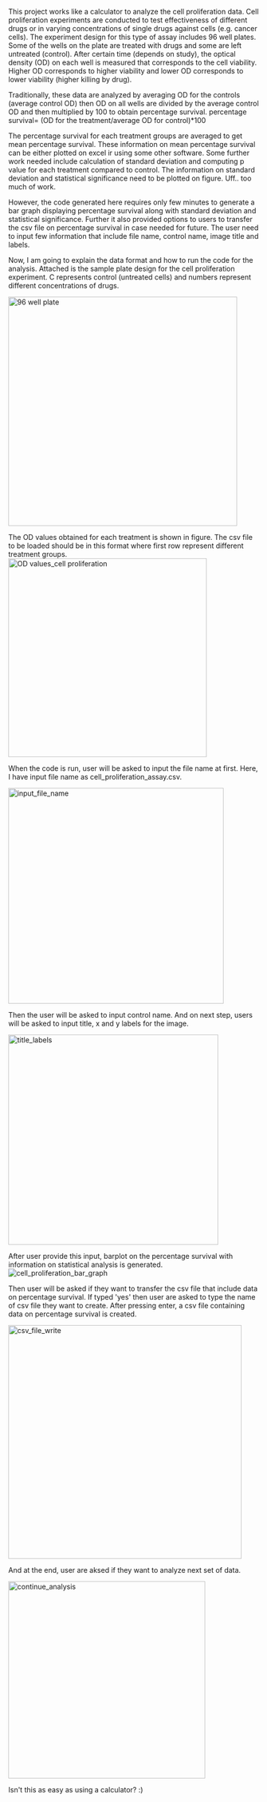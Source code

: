 This project works like a calculator to analyze the cell proliferation data.
Cell proliferation experiments are conducted to test effectiveness of different drugs or in varying concentrations of single drugs against cells (e.g. cancer cells).
The experiment design for this type of assay includes 96 well plates. Some of the wells on the plate are treated with drugs and some are left untreated (control). 
After certain time (depends on study), the optical density (OD) on each well is measured that corresponds to the cell viability. Higher OD corresponds to higher viability and lower OD corresponds to lower viability (higher killing by drug).

Traditionally, these data are analyzed by averaging OD for the controls (average control OD) then OD on all wells are divided by the average control OD and then multiplied by 100 to obtain percentage survival.
percentage survival= (OD for the treatment/average OD for control)*100

The percentage survival for each treatment groups are averaged to get mean percentage survival. These information on mean percentage survival can be either plotted on excel ir using some other software. Some further work needed include calculation of standard deviation and computing p value for each treatment compared to control. The information on standard deviation and statistical significance need to be plotted on figure. Uff.. too much of work.

However, the code generated here requires only few minutes to generate a bar graph displaying percentage survival along with standard deviation and statistical significance. Further it also provided options to users to transfer the csv file on percentage survival in case needed for future. The user need to input few information that include file name, control name, image title and labels.

Now, I am going to explain the data format and how to run the code for the analysis.
Attached is the sample plate design for the cell proliferation experiment. C represents control (untreated cells) and numbers represent different concentrations of drugs.


<img width="459" alt="96 well plate" src="https://github.com/Laxmi-Dhungel/Cell-proliferation-analysis-calculator/assets/154451345/50a43d34-ee35-439d-ac55-45e1bea33047">


The OD values obtained for each treatment is shown in figure. The csv file to be loaded should be in this format where first row represent different treatment groups.  
<img width="398" alt="OD values_cell proliferation" src="https://github.com/Laxmi-Dhungel/Cell-proliferation-analysis-calculator/assets/154451345/b2c4cbf6-baff-4b6f-b634-94b1603a480e">

When the code is run, user will be asked to input the file name at first. Here, I have input file name as cell_proliferation_assay.csv.

<img width="432" alt="input_file_name" src="https://github.com/Laxmi-Dhungel/Cell-proliferation-analysis-calculator/assets/154451345/b17e46cc-7541-4a99-8173-64b3f0c83429">

Then the user will be asked to input control name. And on next step, users will be asked to input title, x and y labels for the image.

<img width="421" alt="title_labels" src="https://github.com/Laxmi-Dhungel/Cell-proliferation-analysis-calculator/assets/154451345/95c69ebb-53d2-47e4-805e-339120b392b6">

After user provide this input, barplot on the percentage survival with information on statistical analysis is generated. 
![cell_proliferation_bar_graph](https://github.com/Laxmi-Dhungel/Cell-proliferation-analysis-calculator/assets/154451345/75a834cf-6cf3-4fba-b974-5b3a181ebcdb)

Then user will be asked if they want to transfer the csv file that include data on percentage survival. If typed 'yes' then user are asked to type the name of csv file they want to create. After pressing enter, a csv file containing data on percentage survival is created.  

<img width="468" alt="csv_file_write" src="https://github.com/Laxmi-Dhungel/Cell-proliferation-analysis-calculator/assets/154451345/d910e040-36d0-4496-bd49-ba0ffd477866">

And at the end, user are aksed if they want to analyze next set of data. 

<img width="395" alt="continue_analysis" src="https://github.com/Laxmi-Dhungel/Cell-proliferation-analysis-calculator/assets/154451345/b494fd76-b68c-4e63-9fdb-9fc051986edf">


Isn't this as easy as using a calculator? :)


